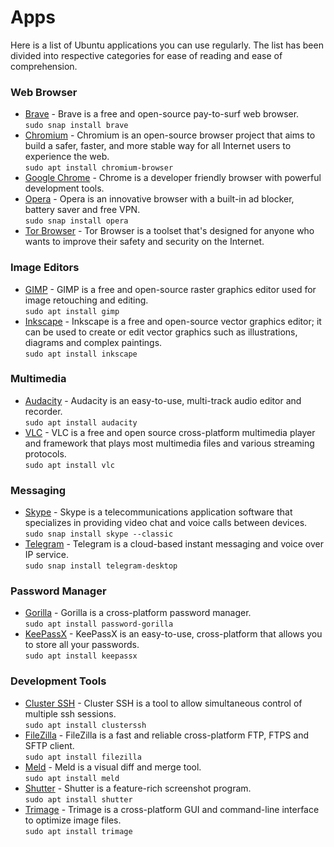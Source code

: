 # Apps

Here is a list of Ubuntu applications you can use regularly. The list has
been divided into respective categories for ease of reading and ease of
comprehension.

### Web Browser

  * [Brave](https://brave.com/) - Brave is a free and open-source pay-to-surf
    web browser.  
    `sudo snap install brave`
  * [Chromium](https://www.chromium.org/Home) - Chromium is an open-source
    browser project that aims to build a safer, faster, and more stable way
    for all Internet users to experience the web.  
    `sudo apt install chromium-browser`
  * [Google Chrome](https://www.google.com/intl/en/chrome/) - Chrome is a
    developer friendly browser with powerful development tools.
  * [Opera](https://www.opera.com/) - Opera is an innovative browser with a
    built-in ad blocker, battery saver and free VPN.  
    `sudo snap install opera`
  * [Tor Browser](https://www.torproject.org/) - Tor Browser is a toolset
    that's designed for anyone who wants to improve their safety and security
    on the Internet. 

### Image Editors

  * [GIMP](https://www.gimp.org/) - GIMP is a free and open-source raster
    graphics editor used for image retouching and editing.  
    `sudo apt install gimp`
  * [Inkscape](https://inkscape.org) - Inkscape is a free and open-source
    vector graphics editor; it can be used to create or edit vector graphics
    such as illustrations, diagrams and complex paintings.  
    `sudo apt install inkscape`

### Multimedia

  * [Audacity](https://www.audacityteam.org/) - Audacity is an easy-to-use,
    multi-track audio editor and recorder.  
    `sudo apt install audacity`
  * [VLC](https://www.videolan.org/) - VLC is a free and open source
    cross-platform multimedia player and framework that plays most multimedia
    files and various streaming protocols.  
    `sudo apt install vlc`

### Messaging

  * [Skype](https://www.skype.com/en/) - Skype is a telecommunications
    application software that specializes in providing video chat and voice
    calls between devices.  
    `sudo snap install skype --classic`
  * [Telegram](https://telegram.org/) - Telegram is a cloud-based instant
    messaging and voice over IP service.  
    `sudo snap install telegram-desktop`

### Password Manager

  * [Gorilla](https://github.com/zdia/gorilla) - Gorilla is a cross-platform
    password manager.  
    `sudo apt install password-gorilla`
  * [KeePassX](https://www.keepassx.org/) - KeePassX is an easy-to-use,
    cross-platform that allows you to store all your passwords.  
    `sudo apt install keepassx`

### Development Tools

  * [Cluster SSH](https://sourceforge.net/projects/clusterssh/) - Cluster SSH
    is a tool to allow simultaneous control of multiple ssh sessions.  
    `sudo apt install clusterssh`
  * [FileZilla](https://filezilla-project.org/) - FileZilla is a fast and
    reliable cross-platform FTP, FTPS and SFTP client.  
    `sudo apt install filezilla`
  * [Meld](http://meldmerge.org/) - Meld is a visual diff and merge tool.  
    `sudo apt install meld`
  * [Shutter](http://shutter-project.org/) - Shutter is a feature-rich
    screenshot program.  
    `sudo apt install shutter`
  * [Trimage](https://trimage.org/) - Trimage is a cross-platform GUI and
    command-line interface to optimize image files.  
    `sudo apt install trimage`

